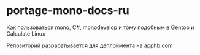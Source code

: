 portage-mono-docs-ru
====================

Как пользоваться mono, C#, monodevelop и тому подобным в Gentoo и Calculate Linux

Репозиторий разрабатывается для деплоймента на apphb.com
